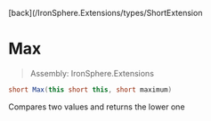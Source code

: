 ﻿

[back](/IronSphere.Extensions/types/ShortExtension

# Max

> Assembly: IronSphere.Extensions

```csharp
short Max(this short this, short maximum)
```

Compares two values and returns the lower one

 
